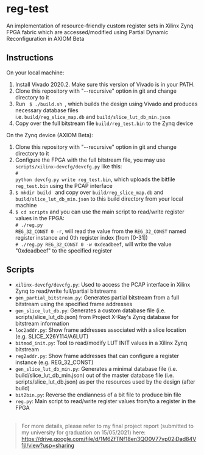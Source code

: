 # reg-test
An implementation of resource-friendly custom register sets in Xilinx Zynq FPGA fabric which are accessed/modified using Partial Dynamic Reconfiguration in AXIOM Beta

## Instructions

On your local machine:
1. Install Vivado 2020.2. Make sure this version of Vivado is in your PATH.
2. Clone this repository with "--recursive" option in git and change directory to it
3. Run <code> $ ./build.sh </code>, which builds the design using Vivado and produces necessary database files
<br>i.e. <code>build/reg_slice_map.db</code> and <code>build/slice_lut_db_min.json</code>
4. Copy over the full bitstream file <code>build/reg_test.bin</code> to the Zynq device

On the Zynq device (AXIOM Beta):
1. Clone this repository with "--recursive" option in git and change directory to it
2. Configure the FPGA with the full bitstream file, you may use <code>scripts/xilinx-devcfg/devcfg.py</code> like this:
<br><code># python devcfg.py write reg_test.bin</code>, which uploads the bitfile <code>reg_test.bin</code> using the PCAP interface
3. <code>$ mkdir build </code> and copy over <code>build/reg_slice_map.db</code> and <code>build/slice_lut_db_min.json</code> to this build directory from your local machine
4. <code>$ cd scripts</code> and you can use the main script to read/write register values in the FPGA:
<br><code># ./reg.py REG_32_CONST 0 -r</code>, will read the value from the <code>REG_32_CONST</code> named register instance and 0th register index (from [0-31])
<br><code># ./reg.py REG_32_CONST 0 -w 0xdeadbeef</code>, will write the value "0xdeadbeef" to the specified register

## Scripts

- <code>xilinx-devcfg/devcfg.py</code>: Used to access the PCAP interface in Xilinx Zynq to read/write full/partial bitstreams
- <code>gen_partial_bitstream.py</code>: Generates partial bitstream from a full bitstream using the specified frame addresses
- <code>gen_slice_lut_db.py</code>: Generates a custom database file (i.e. scripts/slice_lut_db.json) from Project X-Ray's Zynq database for bitstream information
- <code>loc2addr.py</code>: Show frame addresses associated with a slice location (e.g. SLICE_X26Y114/A6LUT)
- <code>bitmod_init.py</code>: Tool to read/modify LUT INIT values in a Xilinx Zynq bitstream
- <code>reg2addr.py</code>: Show frame addresses that can configure a register instance (e.g. REG_32_CONST)
- <code>gen_slice_lut_db_min.py</code>: Generates a minimal database file (i.e. build/slice_lut_db_min.json) out of the master database file (i.e. scripts/slice_lut_db.json) as per the resources used by the design (after build)
- <code>bit2bin.py</code>: Reverse the endianness of a bit file to produce bin file
- <code>reg.py</code>: Main script to read/write register values from/to a register in the FPGA
<br><br>

> For more details, please refer to my final project report (submitted to my university for graduation on 15/05/2021) here: https://drive.google.com/file/d/1M6ZfTNf18en3QO0V77vp02iDad84V1jI/view?usp=sharing

